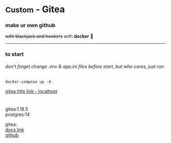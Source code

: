 <h1><small>Custom</small> - <strong>Gitea</strong></h1>

<h3>make ur own github </h3>

~~with blackjack and hookers~~ with <strong>docker</strong> 🐋

<hr>

<h3>to start</h3>

###### don't forget change .env & app.ini files before start, but who cares, just run
```
docker-compose up -d
```

<a href="http://127.0.0.1:3000"> gitea http link - localhost</a>

#

gitea:1.18.5\
postgres:14

gitea:\
<a href="https://docs.gitea.io/en-us/">docs link</a>\
<a href="https://github.com/go-gitea/gitea">github</a>
